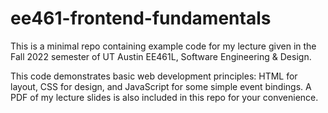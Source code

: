 # ee461-frontend-fundamentals
This is a minimal repo containing example code for my lecture given in the Fall 2022 semester of UT Austin EE461L, Software Engineering & Design. 

This code demonstrates basic web development principles: HTML for layout, CSS for design, and JavaScript for some simple event bindings. A PDF of my lecture slides is also included in this repo for your convenience.
